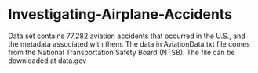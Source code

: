 # Investigating-Airplane-Accidents
 Data set contains 77,282 aviation accidents that occurred in the U.S., and the metadata associated with them. The data in AviationData.txt file comes from the National Transportation Safety Board (NTSB). The file can be downloaded at data.gov
